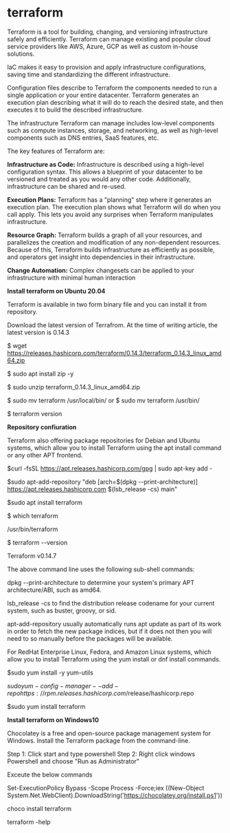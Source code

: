 # terraform
Terraform is a tool for building, changing, and versioning infrastructure safely and efficiently. Terraform can manage existing and popular cloud service providers like AWS, Azure, GCP as well as custom in-house solutions.

IaC makes it easy to provision and apply infrastructure configurations, saving time and standardizing the different infrastructure.

Configuration files describe to Terraform the components needed to run a single application or your entire datacenter. 
Terraform generates an execution plan describing what it will do to reach the desired state, and then executes it to build the described infrastructure.

The infrastructure Terraform can manage includes low-level components such as compute instances, storage, and networking, as well as high-level components such as DNS entries, SaaS features, etc.

The key features of Terraform are:

**Infrastructure as Code:**
Infrastructure is described using a high-level configuration syntax. This allows a blueprint of your datacenter to be versioned and treated as you would any other code. Additionally, infrastructure can be shared and re-used.

**Execution Plans:**
Terraform has a "planning" step where it generates an execution plan. The execution plan shows what Terraform will do when you call apply. This lets you avoid any surprises when Terraform manipulates infrastructure.

**Resource Graph:**
Terraform builds a graph of all your resources, and parallelizes the creation and modification of any non-dependent resources. Because of this, Terraform builds infrastructure as efficiently as possible, and operators get insight into dependencies in their infrastructure.

**Change Automation:**
Complex changesets can be applied to your infrastructure with minimal human interaction

**Install terraform on Ubuntu 20.04**

Terraform is available in two form binary file and you can install it from repository.

Download the latest version of Terrafrom. At the time of writing article, the latest version is 0.14.3

$ wget https://releases.hashicorp.com/terraform/0.14.3/terraform_0.14.3_linux_amd64.zip

$ sudo apt install zip -y

$ sudo unzip terraform_0.14.3_linux_amd64.zip

$ sudo mv terraform /usr/local/bin/ or $ sudo mv terraform /usr/bin/

$ terraform version

**Repository confiuration**

Terraform also offering package repositories for Debian and Ubuntu systems, which allow you to install Terraform using the apt install command or any other APT frontend.

$curl -fsSL https://apt.releases.hashicorp.com/gpg | sudo apt-key add -

$sudo apt-add-repository "deb [arch=$(dpkg --print-architecture)] https://apt.releases.hashicorp.com $(lsb_release -cs) main"

$sudo apt install terraform

$ which terraform

/usr/bin/terraform

$ terraform --version

Terraform v0.14.7

The above command line uses the following sub-shell commands:

dpkg --print-architecture to determine your system's primary APT architecture/ABI, such as amd64.

lsb_release -cs to find the distribution release codename for your current system, such as buster, groovy, or sid.

apt-add-repository usually automatically runs apt update as part of its work in order to fetch the new package indices, but if it does not then you will need to so manually before the packages will be available.

For RedHat Enterprise Linux, Fedora, and Amazon Linux systems, which allow you to install Terraform using the yum install or dnf install commands.

$sudo yum install -y yum-utils

$sudo yum-config-manager --add-repo https://rpm.releases.hashicorp.com/$release/hashicorp.repo

$sudo yum install terraform

**Install terraform on Windows10**

Chocolatey is a free and open-source package management system for Windows. Install the Terraform package from the command-line.

Step 1: Click start and type powershell
Step 2: Right click windows Powershell and choose "Run as Administrator"

Exceute the below commands

Set-ExecutionPolicy Bypass -Scope Process -Force;iex ((New-Object System.Net.WebClient).DownloadString('https://chocolatey.org/install.ps1'))  

choco install terraform  

terraform -help  
